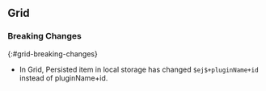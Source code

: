 ## Grid

 
### Breaking Changes
{:#grid-breaking-changes}

* In Grid, Persisted item in local storage has changed `$ej$+pluginName+id` instead of pluginName+id.
